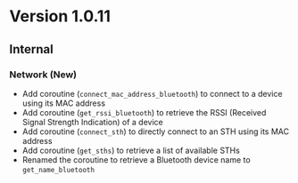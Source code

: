 # Version 1.0.11

## Internal

### Network (New)

- Add coroutine (`connect_mac_address_bluetooth`) to connect to a device using its MAC address
- Add coroutine (`get_rssi_bluetooth`) to retrieve the RSSI (Received Signal Strength Indication) of a device
- Add coroutine (`connect_sth`) to directly connect to an STH using its MAC address
- Add coroutine (`get_sths`) to retrieve a list of available STHs
- Renamed the coroutine to retrieve a Bluetooth device name to `get_name_bluetooth`
